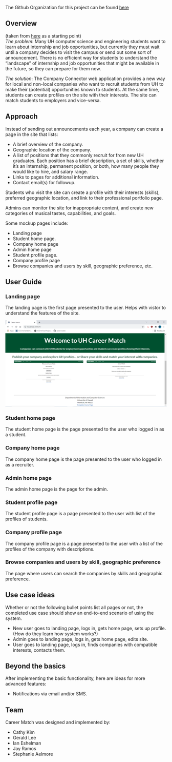 The Github Organization for this project can be found [here](https://github.com/career-match/)

## Overview 
(taken from [here](https://courses.ics.hawaii.edu/ics314f21/morea/final-project/reading-project-company-connector.html) as a starting point)  
_The problem_: Many UH computer science and engineering students want to learn about internship and job opportunities, but currently they must wait until a company decides to visit the campus or send out some sort of announcement. There is no efficient way for students to understand the “landscape” of internship and job opportunities that might be available in the future, so they can prepare for them now.  

_The solution_: The Company Connector web application provides a new way for local and non-local companies who want to recruit students from UH to make their (potential) opportunities known to students. At the same time, students can create profiles on the site with their interests. The site can match students to employers and vice-versa.  

## Approach
Instead of sending out announcements each year, a company can create a page in the site that lists:  

- A brief overview of the company.
- Geographic location of the company.
- A list of positions that they commonly recruit for from new UH graduates. Each position has a brief description, a set of skills, whether it’s an internship, permanent position, or both, how many people they would like to hire, and salary range.
- Links to pages for additional information.
- Contact email(s) for followup.

Students who visit the site can create a profile with their interests (skills), preferred geographic location, and link to their professional portfolio page.  

Admins can monitor the site for inappropriate content, and create new categories of musical tastes, capabilities, and goals.  

Some mockup pages include:

- Landing page
- Student home page.
- Company home page
- Admin home page
- Student profile page.
- Company profile page
- Browse companies and users by skill, geographic preference, etc.

## User Guide


### Landing page
The landing page is the first page presented to the user. Helps with vistor to understand the features of the site.

<img src="doc/landingMockup.png">

### Student home page
The student home page is the page presented to the user who logged in as a student.

### Company home page
The company home page is the page presented to the user who logged in as a recruiter. 

### Admin home page
The admin home page is the page for the admin.

### Student profile page
The student profile page is a page presented to the user with list of the profiles of students.

### Company profile page
The company profile page is a page presented to the user with a list of the profiles of the company with descriptions.

### Browse companies and users by skill, geographic preference
The page where users can search the companies by skills and geographic preference. 


## Use case ideas
Whether or not the following bullet points list all pages or not, the completed use case should show an end-to-end scenario of using the system.

- New user goes to landing page, logs in, gets home page, sets up profile. (How do they learn how system works?)
- Admin goes to landing page, logs in, gets home page, edits site.
- User goes to landing page, logs in, finds companies with compatible interests, contacts them.

## Beyond the basics
After implementing the basic functionality, here are ideas for more advanced features:

- Notifications via email and/or SMS.

## Team
Career Match was designed and implemented by:
- Cathy Kim
- Gerald Lee
- Ian Eshelman
- Jay Ramos
- Stephanie Aelmore
